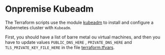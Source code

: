 # Onpremise Kubeadm

The Terraform scripts use the module [kubeadm](../../kubeadm) to install and configure a Kubernetes cluster with `Kubeadm`.

First, you should have a list of barre metal ou virtual machines, and then you have to update values `PUBLIC_DNS_HERE`
, `PRIVATE_DNS_HERE` and `TLS_PRIVATE_KEY_FILE_HERE` in the file [terraform.tfvars](terraform.tfvars).
